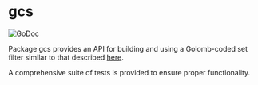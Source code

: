 gcs
==========

[![GoDoc](https://godoc.org/github.com/mc-aeq/aeqd/gcs?status.png)](http://godoc.org/github.com/mc-aeq/aeqd/gcs)

Package gcs provides an API for building and using a Golomb-coded set filter
similar to that described [here](http://giovanni.bajo.it/post/47119962313/golomb-coded-sets-smaller-than-bloom-filters).

A comprehensive suite of tests is provided to ensure proper functionality.